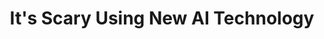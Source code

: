 ---
id: "its-scary-using-new-ai-technology"
title: "It's Scary Using New AI Technology"
shortDescription: "I talk to CEO of Karve IT, Jared Kozak, about using bleeding edge technology like Generative AI and risks (and rewards) that come with it."
description: "In this panel conversation, I have a chat with Jared Kozak, the CEO of Karve IT. We discuss how this technology, just like any brand new hyped up technology, has a lot of risk when it comes to adopting it, but also some great rewards. We also explore the potential challenges that come with using Generative AI, such as ethical, legal, and social implications. Jared shares his insights and experiences on how to balance innovation and responsibility, and when it makes sense to take on scary new technology like Generative AI."
featuredImage: ./IMG_8261-1067x800.jpg
featuredImageAlt: Alt text goes here.
---